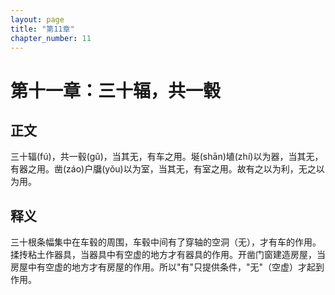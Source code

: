 ```yaml
---
layout: page
title: "第11章"
chapter_number: 11
---
```


# 第十一章：三十辐，共一毂

## 正文
三十辐(fú)，共一毂(gǔ)，当其无，有车之用。埏(shān)埴(zhí)以为器，当其无，有器之用。凿(záo)户牖(yǒu)以为室，当其无，有室之用。故有之以为利，无之以为用。

## 释义
三十根条幅集中在车毂的周围，车毂中间有了穿轴的空洞（无），才有车的作用。揉抟粘土作器具，当器具中有空虚的地方才有器具的作用。开凿门窗建造房屋，当房屋中有空虚的地方才有房屋的作用。所以"有"只提供条件，"无"（空虚）才起到作用。